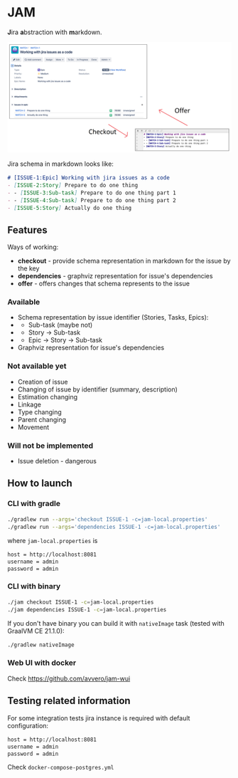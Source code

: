 # JAM

**J**ira **a**bstraction with **m**arkdown.

<img src="assets/poc.png" width="700" height="auto">

Jira schema in markdown looks like:
```markdown
# [ISSUE-1:Epic] Working with jira issues as a code
- [ISSUE-2:Story] Prepare to do one thing
- - [ISSUE-3:Sub-task] Prepare to do one thing part 1
- - [ISSUE-4:Sub-task] Prepare to do one thing part 2
- [ISSUE-5:Story] Actually do one thing
```

## Features

Ways of working:
- **checkout** - provide schema representation in markdown for the issue by the key
- **dependencies** - graphviz representation for issue's dependencies
- **offer** - offers changes that schema represents to the issue

### Available

- Schema representation by issue identifier (Stories, Tasks, Epics):
- - Sub-task (maybe not)
- - Story -> Sub-task
- - Epic -> Story -> Sub-task
- Graphviz representation for issue's dependencies

### Not available yet

- Creation of issue
- Changing of issue by identifier (summary, description)
- Estimation changing
- Linkage
- Type changing
- Parent changing
- Movement

### Will not be implemented

- Issue deletion - dangerous

## How to launch

### CLI with gradle

```bash
./gradlew run --args='checkout ISSUE-1 -c=jam-local.properties'
./gradlew run --args='dependencies ISSUE-1 -c=jam-local.properties'
```
where `jam-local.properties` is
```properties
host = http://localhost:8081
username = admin
password = admin
```

### CLI with binary

```bash
./jam checkout ISSUE-1 -c=jam-local.properties
./jam dependencies ISSUE-1 -c=jam-local.properties
```

If you don't have binary you can build it with `nativeImage` task (tested with GraalVM CE 21.1.0):
```bash
./gradlew nativeImage
```

### Web UI with docker

Check https://github.com/avvero/jam-wui

## Testing related information

For some integration tests jira instance is required with default configuration: 
```properties
host = http://localhost:8081
username = admin
password = admin
```
Check `docker-compose-postgres.yml`